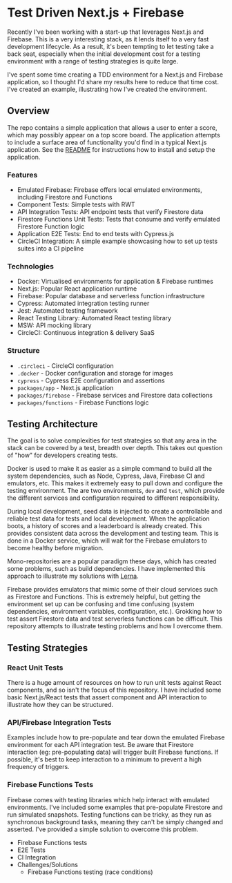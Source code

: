 # Test Driven Next.js + Firebase

Recently I've been working with a start-up that leverages Next.js and Firebase. This is a very interesting stack, as it lends itself to a very fast development lifecycle. As a result, it's been tempting to let testing take a back seat, especially when the initial development cost for a testing environment with a range of testing strategies is quite large.

I've spent some time creating a TDD environment for a Next.js and Firebase application, so I thought I'd share my results here to reduce that time cost. I've created an example, illustrating how I've created the environment.

## Overview

The repo contains a simple application that allows a user to enter a score, which may possibly appear on a top score board. The application attempts to include a surface area of functionality you'd find in a typical Next.js application. See the [README](https://github.com/ellioseven/next-firebase-testing/blob/master/README.md) for instructions how to install and setup the application.

### Features

- Emulated Firebase: Firebase offers local emulated environments, including Firestore and Functions
- Component Tests: Simple tests with RWT
- API Integration Tests: API endpoint tests that verify Firestore data
- Firestore Functions Unit Tests: Tests that consume and verify emulated Firestore Function logic
- Application E2E Tests: End to end tests with Cypress.js
- CircleCI Integration: A simple example showcasing how to set up tests suites into a CI pipeline

### Technologies

- Docker: Virtualised environments for application & Firebase runtimes
- Next.js: Popular React application runtime
- Firebase: Popular database and serverless function infrastructure
- Cypress: Automated integration testing runner
- Jest: Automated testing framework
- React Testing Library: Automated React testing library
- MSW: API mocking library
- CircleCI: Continuous integration & delivery SaaS

### Structure

- `.circleci` - CircleCI configuration
- `.docker` - Docker configuration and storage for images
- `cypress` - Cypress E2E configuration and assertions
- `packages/app` - Next.js application
- `packages/firebase` - Firebase services and Firestore data collections
- `packages/functions` - Firebase Functions logic

## Testing Architecture

The goal is to solve complexities for test strategies so that any area in the stack can be covered by a test, breadth over depth. This takes out question of "how" for developers creating tests.

Docker is used to make it as easier as a simple command to build all the system dependencies, such as Node, Cypress, Java, Firebase CI and emulators, etc. This makes it extremely easy to pull down and configure the testing environment. The are two environments, `dev` and `test`, which provide the different services and configuration required to different responsibility.

During local development, seed data is injected to create a controllable and reliable test data for tests and local development. When the application boots, a history of scores and a leaderboard is already created. This provides consistent data across the development and testing team. This is done in a Docker service, which will wait for the Firebase emulators to become healthy before migration.

Mono-repositories are a popular paradigm these days, which has created some problems, such as build dependencies. I have implemented this approach to illustrate my solutions with [Lerna](https://github.com/lerna/lerna).

Firebase provides emulators that mimic some of their cloud services such as Firestore and Functions. This is extremely helpful, but getting the environment set up can be confusing and time confusing (system dependencies, environment variables, configuration, etc.). Grokking how to test assert Firestore data and test serverless functions can be difficult. This repository attempts to illustrate testing problems and how I overcome them.

## Testing Strategies

### React Unit Tests

There is a huge amount of resources on how to run unit tests against React components, and so isn't the focus of this repository. I have included some basic Next.js/React tests that assert component and API interaction to illustrate how they can be structured.

### API/Firebase Integration Tests

Examples include how to pre-populate and tear down the emulated Firebase environment for each API integration test. Be aware that Firestore interaction (eg: pre-populating data) will trigger built Firebase functions. If possible, it's best to keep interaction to a minimum to prevent a high frequency of triggers.

### Firebase Functions Tests

Firebase comes with testing libraries which help interact with emulated environments. I've included some examples that pre-populate Firestore and run simulated snapshots. Testing functions can be tricky, as they run as synchronous background tasks, meaning they can't be simply changed and asserted. I've provided a simple solution to overcome this problem.

- Firebase Functions tests
- E2E Tests
- CI Integration
- Challenges/Solutions
  - Firebase Functions testing (race conditions)
